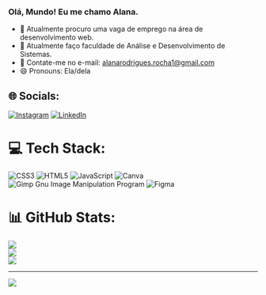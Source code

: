 ### Olá, Mundo! Eu me chamo Alana.

- 🔭 Atualmente procuro uma vaga de emprego na área de desenvolvimento web.
- 🌱 Atualmente faço faculdade de Análise e Desenvolvimento de Sistemas.
- 📩 Contate-me no e-mail: alanarodrigues.rocha1@gmail.com
- 😄 Pronouns: Ela/dela


## 🌐 Socials:
[![Instagram](https://img.shields.io/badge/Instagram-%23E4405F.svg?logo=Instagram&logoColor=white)](https://instagram.com/alan4rocha_) [![LinkedIn](https://img.shields.io/badge/LinkedIn-%230077B5.svg?logo=linkedin&logoColor=white)](https://linkedin.com/in/https://www.linkedin.com/in/alana-rodrigues-rocha-4275051b2/) 

# 💻 Tech Stack:
![CSS3](https://img.shields.io/badge/css3-%231572B6.svg?style=for-the-badge&logo=css3&logoColor=white) ![HTML5](https://img.shields.io/badge/html5-%23E34F26.svg?style=for-the-badge&logo=html5&logoColor=white) ![JavaScript](https://img.shields.io/badge/javascript-%23323330.svg?style=for-the-badge&logo=javascript&logoColor=%23F7DF1E) ![Canva](https://img.shields.io/badge/Canva-%2300C4CC.svg?style=for-the-badge&logo=Canva&logoColor=white) ![Gimp Gnu Image Manipulation Program](https://img.shields.io/badge/Gimp-657D8B?style=for-the-badge&logo=gimp&logoColor=FFFFFF) 	![Figma](https://img.shields.io/badge/figma-%23F24E1E.svg?style=for-the-badge&logo=figma&logoColor=white)
# 📊 GitHub Stats:
![](https://github-readme-stats.vercel.app/api?username=Alana-Rocha&theme=shades-of-purple&hide_border=false&include_all_commits=false&count_private=false)<br/>
![](https://github-readme-streak-stats.herokuapp.com/?user=Alana-Rocha&theme=shades-of-purple&hide_border=false)<br/>
![](https://github-readme-stats.vercel.app/api/top-langs/?username=Alana-Rocha&theme=shades-of-purple&hide_border=false&include_all_commits=false&count_private=false&layout=compact)

---
[![](https://visitcount.itsvg.in/api?id=Alana-Rocha&icon=0&color=0)](https://visitcount.itsvg.in)

<!-- Proudly created with GPRM ( https://gprm.itsvg.in ) -->
